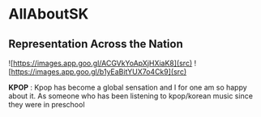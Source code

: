 # AllAboutSK
## Representation Across the Nation
![https://images.app.goo.gl/ACGVkYoApXjHXiaK8](src)
![https://images.app.goo.gl/b1yEaBitYUX7o4Ck9](src)

**KPOP** : Kpop has become a global sensation and I for one am so happy about it. As someone who has been listening to kpop/korean music since they were in preschool 
